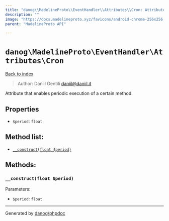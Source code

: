 ```yaml
---
title: "danog\\MadelineProto\\EventHandler\\Attributes\\Cron: Attribute that enables periodic execution of a certain method."
description: ""
image: "https://docs.madelineproto.xyz/favicons/android-chrome-256x256.png"
parent: "MadelineProto API"

---
```

# `danog\MadelineProto\EventHandler\Attributes\Cron`
[Back to index](../../../../index.html)

> Author: Daniil Gentili <daniil@daniil.it>  
  

Attribute that enables periodic execution of a certain method.  



## Properties
* `$period`: `float` 

## Method list:
* [`__construct(float $period)`](#__construct)

## Methods:
### <a name="__construct"></a> `__construct(float $period)`




Parameters:

* `$period`: `float`   



---
Generated by [danog/phpdoc](https://phpdoc.daniil.it)
